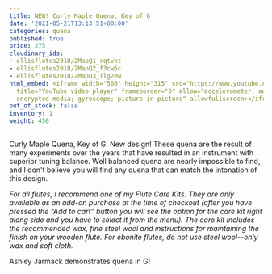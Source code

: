 ```yaml
---
title: NEW! Curly Maple Quena, Key of G
date: '2021-05-21T13:13:51+00:00'
categories: quena
published: true
price: 275
cloudinary_ids:
- ellisflutes2018/2MapQ1_rqtvht
- ellisflutes2018/2MapQ2_f3cw6c
- ellisflutes2018/2MapQ3_ilg2ew
html_embed: <iframe width="560" height="315" src="https://www.youtube.com/embed/o4mcMUva8os"
  title="YouTube video player" frameborder="0" allow="accelerometer; autoplay; clipboard-write;
  encrypted-media; gyroscope; picture-in-picture" allowfullscreen></iframe>
out_of_stock: false
inventory: 1
weight: 450
---
```


Curly Maple Quena, Key of G.  New design! These quena are the result of many experiments over the years that have resulted in an instrument with superior tuning balance.   Well balanced quena are nearly impossible to find, and I don't believe you will find any quena that can match the intonation of this design.

*For all flutes, I recommend one of my Flute Care Kits.  They are only available as an add-on purchase at the time of checkout (after you have pressed the “Add to cart” button you will see the option for the care kit right along side and you have to select it from the menu). The care kit includes the recommended wax, fine steel wool and instructions for maintaining the finish on your wooden flute.  For ebonite flutes, do not use steel wool--only wax and soft cloth.*

Ashley Jarmack demonstrates quena in G!